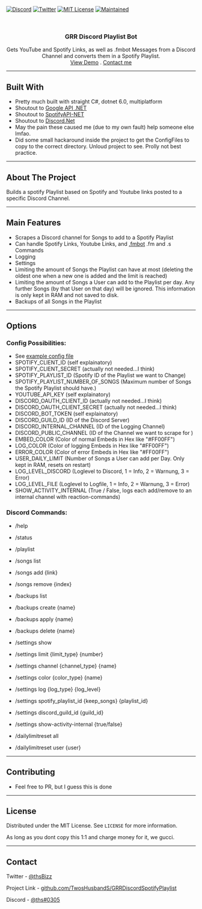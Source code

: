 ﻿<!--
Shamelessly stolen from: https://github.com/othneildrew/Best-README-Template
-->

<!--
*** Thanks for checking out the Best-README-Template. If you have a suggestion
*** that would make this better, please fork the repo and create a pull request
*** or simply open an issue with the tag "enhancement".
*** Thanks again! Now go create something AMAZING! :D
-->

<!-- PROJECT SHIELDS -->
<!--
*** I'm using markdown "reference style" links for readability.
*** Reference links are enclosed in brackets [ ] instead of parentheses ( ).
*** See the bottom of this document for the declaration of the reference variables
*** for contributors-url, forks-url, etc. This is an optional, concise syntax you may use.
*** https://www.markdownguide.org/basic-syntax/#reference-style-links
-->

[![Discord][discord-shield]][discord-url]
[![Twitter][twitter-shield]][twitter-url]
[![MIT License][license-shield]][license-url]
[![Maintained][maintained-shield]][maintained-url]

<!-- PROJECT LOGO -->
<br />
<p align="center">
  <!--<a href="https://github.com/TwosHusbandS/DasIstRaueberMusik">
    <img src="DIRM/Artwork/icon.png" alt="Logo" width="80" height="80">
  </a> -->

  <h3 align="center">GRR Discord Playlist Bot</h3>

  <p align="center">
    Gets YouTube and Spotify Links, as well as .fmbot Messages from a Discord Channel and converts them in a Spotify Playlist.
    <br />
    <a href="https://www.youtube.com/watch?v=dQw4w9WgXcQ&t=PLACEHOLDER">View Demo</a>
	.
    <a href="#contact">Contact me</a>
  </p>
</p>

-----

## Built With

* Pretty much built with straight C#, dotnet 6.0, multiplatform
* Shoutout to [Google API .NET](https://github.com/googleapis/google-api-dotnet-client)
* Shoutout to [SpotifyAPI-NET](https://github.com/JohnnyCrazy/SpotifyAPI-NET)
* Shoutout to [Discord.Net](https://github.com/discord-net/Discord.Net)
* May the pain these caused me (due to my own fault) help someone else lmfao.
* Did some small hackaround inside the project to get the ConfigFiles to copy to the correct directory. Unloud project to see. Prolly not best practice.


-----


<!-- ABOUT THE PROJECT -->
## About The Project

Builds a spotify Playlist based on Spotify and Youtube links posted to a specific Discord Channel.

-----

## Main Features

* Scrapes a Discord channel for Songs to add to a Spotify Playlist
* Can handle Spotify Links, Youtube Links, and [.fmbot](https://github.com/fmbot-discord/fmbot) .fm and .s Commands
* Logging
* Settings
* Limiting the amount of Songs the Playlist can have at most (deleting the oldest one when a new one is added and the limit is reached)
* Limiting the amount of Songs a User can add to the Playlist per day. Any further Songs (by that User on that day) will be ignored. This information is only kept in RAM and not saved to disk.
* Backups of all Songs in the Playlist

-----

## Options

### Config Possibilities:
* See [example config file](https://github.com/TwosHusbandS/GRRDiscordSpotifyPlaylist/blob/master/ConfigFiles/config.ini.example)
* SPOTIFY_CLIENT_ID (self explainatory)
* SPOTIFY_CLIENT_SECRET (actually not needed...I think)
* SPOTIFY_PLAYLIST_ID (Spotify ID of the Playlist we want to Change)
* SPOTIFY_PLAYLIST_NUMBER_OF_SONGS (Maximum number of Songs the Spotify Playlist should have.)
* YOUTUBE_API_KEY (self explainatory)
* DISCORD_OAUTH_CLIENT_ID (actually not needed...I think)
* DISCORD_OAUTH_CLIENT_SECRET (actually not needed...I think)
* DISCORD_BOT_TOKEN (self explainatory)
* DISCORD_GUILD_ID (ID of the Discord Server)
* DISCORD_INTERNAL_CHANNEL (ID of the Logging Channel)
* DISCORD_PUBLIC_CHANNEL (ID of the Channel we want to scrape for )
* EMBED_COLOR (Color of normal Embeds in Hex like "#FF00FF")
* LOG_COLOR (Color of logging Embeds in Hex like "#FF00FF")
* ERROR_COLOR (Color of error Embeds in Hex like "#FF00FF")
* USER_DAILY_LIMIT (Number of Songs a User can add per Day. Only kept in RAM, resets on restart)
* LOG_LEVEL_DISCORD (Loglevel to Discord, 1 = Info, 2 = Warnung, 3 = Error)
* LOG_LEVEL_FILE (Loglevel to Logfile, 1 = Info, 2 = Warnung, 3 = Error)
* SHOW_ACTIVITY_INTERNAL (True / False, logs each add/remove to an internal channel with reaction-commands)

### Discord Commands:
* /help
* /status
* /playlist

* /songs list
* /songs add {link}
* /songs remove {index}

* /backups list
* /backups create {name}
* /backups apply {name}
* /backups delete {name}

* /settings show
* /settings limit {limit_type} {number}
* /settings channel {channel_type} {name}
* /settings color {color_type} {name}
* /settings log {log_type} {log_level}
* /settings spotify_playlist_id {keep_songs} {playlist_id}
* /settings discord_guild_id {guild_id}
* /settings show-activity-internal {true/false}

* /dailylimitreset all
* /dailylimitreset user {user}


-----


## Contributing

* Feel free to PR, but I guess this is done


-----

## License

Distributed under the MIT License. See `LICENSE` for more information.

As long as you dont copy this 1:1 and charge money for it, we gucci.



-----

## Contact

Twitter - [@thsBizz][twitter-url]

Project Link - [github.com/TwosHusbandS/GRRDiscordSpotifyPlaylist][grrdiscordspotifyplaylist-url]

Discord - [@ths#0305][discord-url]


<!-- MARKDOWN LINKS & IMAGES -->
<!-- https://www.markdownguide.org/basic-syntax/#reference-style-links -->
[discord-url]: https://discordapp.com/users/612259615291342861
[twitter-url]: https://twitter.com/thSbizz
[grrdiscordspotifyplaylist-url]: https://github.com/TwosHusbandS/GRRDiscordSpotifyPlaylist
[twitter-shield]: https://img.shields.io/badge/Twitter-@thSbizz-1DA1F2?style=plastic&logo=Twitter
[discord-shield]: https://img.shields.io/badge/Discord-@thS%230305-7289DA?style=plastic&logo=Discord
[license-shield]: https://img.shields.io/badge/License-MIT-4DC71F?style=plastic
[license-url]: https://github.com/TwosHusbandS/GRRDiscordPlaylist/blob/master/LICENSE.md
[maintained-shield]: https://img.shields.io/badge/Maintained-Meh-FFDB3A?style=plastic
[maintained-url]: #Contributing


